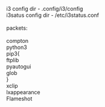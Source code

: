 i3 config dir - .config/i3/config <br>
i3satus config dir - /etc/i3status.conf<br>
<br>
packets: <br>
<br>
compton<br>
python3<br>
pip3{<br>
ftplib<br>
pyautogui<br>
glob<br>
}<br>
xclip<br>
lxappearance<br>
Flameshot<br>

